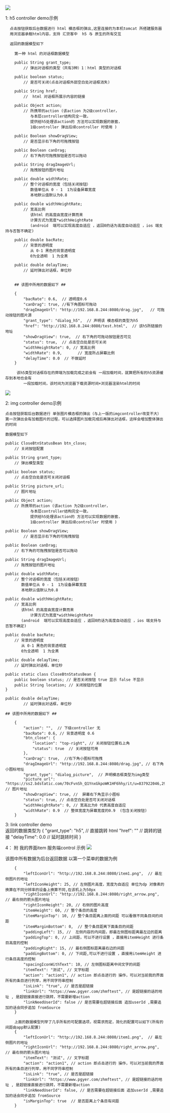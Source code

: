 ![](http://wx4.sinaimg.cn/mw690/71085e2bly1fmxekr259wg20dn0pbqm1.gif)

1:  h5 controller demo示例
	 	
	  点击按钮获取后台数据进行 html 模态框的弹出,这里连接的为本机tomcat 所搭建服务器
	  用浏览器承载html内容，支持 汇贷客中  h5 与 原生的所有交互
	
	  返回的数据模型如下
			
		第一种 html 的对话框数据模型
	
		public String grant_type; 
			// 弹出对话框的类型（共有3种）1：html 类型的对话框
   	 
		public boolean status;  
			// 是否可关闭(点击对话框外部空白处对话框消失)
   		
		public String href; 
			//  html 对话框所展示内容的链接
    	
		public Object action; 
			// 所携带的action (该action 为2级controller，
			   与本层controller结构完全一致，
			   提供给h5处理该action的 方法可以实现数据的嵌套，
			   1级controller 弹出后续controller 时使用 )
				
		public Boolean showDragView; 
			// 是否显示右下角的可拖拽按钮
    	
		public Boolean canDrag; 
			// 右下角的可拖拽按钮是否可以拖动
    	
		public String dragImageUrl; 
			// 拖拽按钮的图片地址
    	
		public double widthRate;  
			// 整个对话框的宽度（包括关闭按钮）
			   数值单位从 0 - 1  1为设备屏幕宽度
			   本地默认值默认为0.8

		public double widthHeightRate;    	
			// 宽高比例  
			   该html 的高度由宽度计算而来
 			   计算方式为宽度*widthHeightRate
			   (android  端可以实现高度自适应 ，返回0的话为高度自动适应 ，ios 端支持与否暂不确定)

		public double bacRate;  
			// 背景的透明度   
			   从 0-1 黑色的背景透明度
               0为全透明  1 为全黑
		
		public double delayTime; 
			// 延时弹出对话框，单位秒
		

		## 该图中所用的数据如下 ##

		{
		    "bacRate": 0.6,  // 透明度0.6
		    "canDrag": true, //有下角图标可拖动 
		    "dragImageUrl": "http://192.168.8.244:8080/drag.jpg",   // 可拖动按钮的图片源
		    "grant_type": "dialog_h5",  // 声明该 模态框的类型为h5
		    "href": "http://192.168.8.244:8080/test.html",  // 该h5所链接的地址
		    "showDragView": true,  // 右下角的可拖动按钮是否可见
		    "status": true,  // 点击空白处是否可关闭
		    "widthHeightRate": 0, // 宽高比例
		    "widthRate": 0.9,		// 宽度所占屏幕比例
			"delayTime": 0.0  // 不做延时 
		}	
		
		 该h5类型对话框存在的弊端为加载完成之前会有 一段加载时间，就算把所有的h5资源缓存到本地也会有
			一段加载时间，该时间为浏览器下载资源时间+浏览器渲染html的时间

		
![](http://wx3.sinaimg.cn/mw690/71085e2bly1fmxekwhodkg20d80nn7bx.gif)




2:  img controller demo示例

	点击按钮获取后台数据进行 单张图片模态框的弹出（与上一版的imgcontroller改变不大） 
	第一次弹出会有加载图片的过程，可以选择图片加载完成后再弹出对话框，这样会增加整体弹出的时间
	
	数据模型如下
	
	public CloseBtnStatusBean btn_close; 
		// 关闭按钮配置

    public String grant_type;  
		// 弹出模型类型

    public boolean status;  
		// 点击空白处是否可关闭对话框

    public String picture_url; 
		// 图片地址

    public Object action; 
		// 所携带的action (该action 为2级controller，
			   与本层controller结构完全一致，
			   提供给h5处理该action的 方法可以实现数据的嵌套，
			   1级controller 弹出后续controller 时使用 )

   	public Boolean showDragView; 
			// 是否显示右下角的可拖拽按钮
    	
	public Boolean canDrag; 
		// 右下角的可拖拽按钮是否可以拖动
	
	public String dragImageUrl; 
		// 拖拽按钮的图片地址
	
	public double widthRate;  
		// 整个对话框的宽度（包括关闭按钮）
		   数值单位从 0 - 1  1为设备屏幕宽度
		   本地默认值默认为0.8

	public double widthHeightRate;    	
		// 宽高比例  
		   该html 的高度由宽度计算而来
			   计算方式为宽度*widthHeightRate
		   (android  端可以实现高度自适应 ，返回0的话为高度自动适应 ，ios 端支持与否暂不确定)

	public double bacRate;  
		// 背景的透明度   
		   从 0-1 黑色的背景透明度
           0为全透明  1 为全黑
	
	public double delayTime; 
		// 延时弹出对话框，单位秒

    public static class CloseBtnStatusBean {
        public boolean status; // 是否关闭按钮 true 显示 false 不显示
        public String location; // 关闭按钮的位置
    }
		
	public double delayTime; 
			// 延时弹出对话框，单位秒

	## 该图中所用的数据如下 ##

		{
		    "action": "",  // 下级controller 无
		    "bacRate": 0.6, // 背景透明度 0.6 
		    "btn_close": {
		        "location": "top-right", // 关闭按钮位置右上角
		        "status": true  // 关闭按钮可用
		    },
		    "canDrag": true,  //右下角小图标可拖拽 
		    "dragImageUrl": "http://192.168.8.244:8080/drag.jpg", // 右下角小图标地址
		    "grant_type": "dialog_picture",  // 声明模态框类型为img类型
		    "picture_url": "https://ss2.bdstatic.com/70cFvnSh_Q1YnxGkpoWK1HF6hhy/it/u=837922046,2961098478&fm=27&gp=0.jpg", // 图片地址
		    "showDragView": true, //  屏幕右下角显示小图标
		    "status": true, // 点击空白处是否可关闭对话框
		    "widthHeightRate": 0, // 宽高比为0 代表高度自适应
		    "widthRate": 0.9  // 整体宽度为屏幕宽度的0.9  (包含关闭按钮) 
		}

	
3:  link controller demo  
	返回的数据类型为
	{
		    "grant_type": "h5",  // 直接跳转 html 
		    "href": "" // 跳转的链接 
		    "delayTime": 0.0 //  延时跳转时间
	}

4： 附 我的界面item 服务端control 示例
![](http://192.168.8.244:8080/menutest.png)

该图中所有数据为后台返回数据
以第一个菜单的数据为例
		
		{
			"leftIconUrl": "http://192.168.8.244:8080/item1.png",  // 最左侧图片的地址
			"leftIconHeight": 25, // 左侧图片高度，宽度为自适应 单位为dp 对像素的换算在不同分辨率的设备上换算不同,在该机上为50px
			"rightIconUrl": "http://192.168.8.244:8080/right_arrow.png",  // 最右侧的箭头图片地址
			"rightIconHeight": 20, // 右侧的图片高度
			"itemHeight": 60, // 整个条目的高度
			"itemMarginTop": 10, // 整个条目距离上面的间距 可以看做不同条目间的间距 
			"itemMarginBottom": 0,  // 整个条目距离下面条目的间距 
			"paddingLeft": 15, //  左侧内容的内间距，即最左侧图标距离最左边的距离
			"paddingTop": 0, // 上间距，可以不进行设置 ，直接用itemHeight 进行条目高度的控制
			"paddingRight": 15, // 最右侧图标距离最右边的间距
			"paddingBottom": 0, // 下间距,可以不进行设置 ，直接用itemHeight 进行条目高度的控制
			"spacingIconWithText": 10, // 左侧图标距离中间文字的间距
			"itemText": "测试", // 文字标题
			"action": "action1", // action 即点击进行的 操作，可以对当前我的界面所有的条目进行列举，用不同字符串控制
			"isLink": "true", // 是否是超链接
			"linkUrl": "https://www.pgyer.com/zhmftest", // 是超链接的话的地址 , 是超链接直接进行跳转，不需要新增action 
			"linkNeedUserId": false // 是否需要在超链接后面 追加userId ,需要追加的话会同步追加 fromSource 
		}

		上面的数据模型列举了几乎所有的可配置选项，视需求而定，简化的配置可以如下(所有的间距由app默认配置)
		{
			"leftIconUrl": "http://192.168.8.244:8080/item1.png",  // 最左侧图片的地址
			"rightIconUrl": "http://192.168.8.244:8080/right_arrow.png",  // 最右侧的箭头图片地址
			"itemText": "测试", // 文字标题
			"action": "action1", // action 即点击进行的 操作，可以对当前我的界面所有的条目进行列举，用不同字符串控制
			"isLink": "true", // 是否是超链接
			"linkUrl": "https://www.pgyer.com/zhmftest", // 是超链接的话的地址 , 是超链接直接进行跳转，不需要新增action 
			"linkNeedUserId": false, // 是否需要在超链接后面 追加userId ,需要追加的话会同步追加 fromSource 
			"isMarginTop": true  // 是否距离上个条目有间距
		}



	

		




